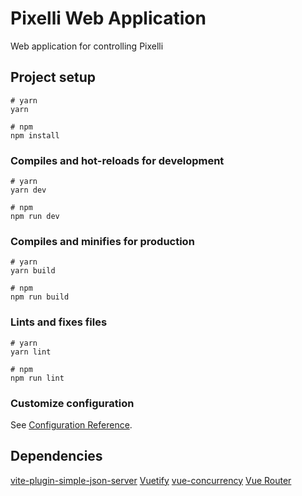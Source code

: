 # Pixelli Web Application

Web application for controlling Pixelli

## Project setup

```
# yarn
yarn

# npm
npm install
```

### Compiles and hot-reloads for development

```
# yarn
yarn dev

# npm
npm run dev
```

### Compiles and minifies for production

```
# yarn
yarn build

# npm
npm run build
```

### Lints and fixes files

```
# yarn
yarn lint

# npm
npm run lint
```

### Customize configuration

See [Configuration Reference](https://vitejs.dev/config/).

## Dependencies
[vite-plugin-simple-json-server](https://socket.dev/npm/package/vite-plugin-simple-json-server)
[Vuetify](https://next.vuetifyjs.com/en/)
[vue-concurrency](https://vue-concurrency.netlify.app/)
[Vue Router](https://router.vuejs.org/)
